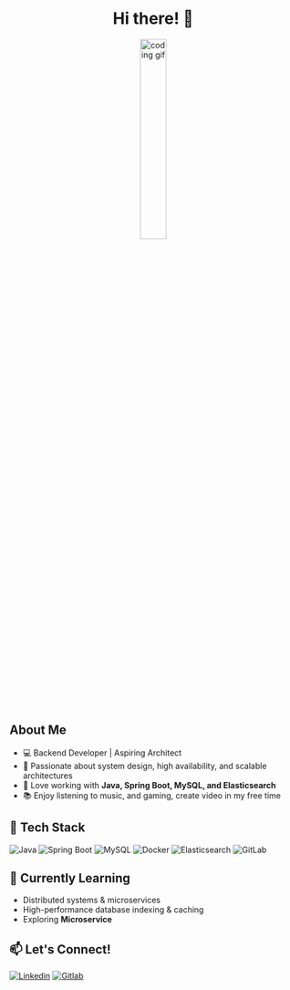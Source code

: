
<h1 align="center">Hi there! 👋</h1>

<p align="center">
  <img src="https://media.tenor.com/sbfBfp3FeY8AAAAj/oia-uia.gif" alt="coding gif" width="30%" />
</p>

## About Me

- 💻 Backend Developer | Aspiring Architect
- 🚀 Passionate about system design, high availability, and scalable architectures
- 🔧 Love working with **Java, Spring Boot, MySQL, and Elasticsearch**
- 📚 Enjoy listening to music, and gaming, create video in my free time

## 🔧 Tech Stack

![Java](https://img.shields.io/badge/Java-ED8B00?style=for-the-badge&logo=openjdk&logoColor=white)
![Spring Boot](https://img.shields.io/badge/Spring%20Boot-6DB33F?style=for-the-badge&logo=springboot&logoColor=white)
![MySQL](https://img.shields.io/badge/MySQL-4479A1?style=for-the-badge&logo=mysql&logoColor=white)
![Docker](https://img.shields.io/badge/Docker-2496ED?style=for-the-badge&logo=docker&logoColor=white)
![Elasticsearch](https://img.shields.io/badge/Elasticsearch-005571?style=for-the-badge&logo=elasticsearch&logoColor=white)
![GitLab](https://img.shields.io/badge/GitLab-FCA121?style=for-the-badge&logo=gitlab&logoColor=white)

## 🌱 Currently Learning

- Distributed systems & microservices
- High-performance database indexing & caching
- Exploring **Microservice**


## 📫 Let's Connect!


[![Linkedin](https://img.shields.io/badge/LinkedIn-0A66C2?style=for-the-badge&logo=linkedin&logoColor=white)](https://kh.linkedin.com/in/theng-sreynich-14aa3a218/)
[![Gitlab](https://img.shields.io/badge/GitLab-FCA121?style=for-the-badge&logo=gitlab&logoColor=white)](https://gitlab.com/sreynichtheng547)
